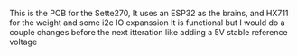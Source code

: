 This is the PCB for the Sette270,
It uses an ESP32 as the brains, and HX711 for the weight and some i2c IO expanssion
It is functional but I would do a couple changes before the next itteration like adding a 5V stable reference voltage
